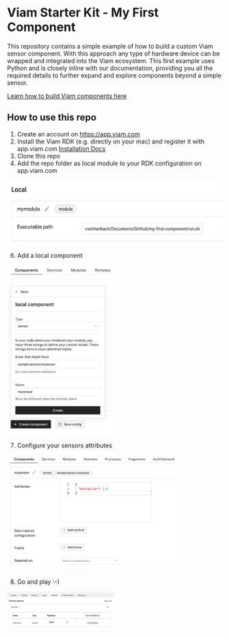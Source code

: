 # Viam Starter Kit - My First Component
This repository contains a simple example of how to build a custom Viam sensor component. With this approach any type of hardware device can be wrapped and integrated into the Viam ecosystem. This first example uses Python and is closely inline with our documentation, providing you all the required details to further expand and explore components beyond a simple sensor.

[Learn how to build Viam components here](https://docs.viam.com/registry/create/)

## How to use this repo

1. Create an account on https://app.viam.com
2. Install the Viam RDK (e.g. directly on your mac) and register it with app.viam.com [Installation Docs](https://docs.viam.com/installation/)
3. Clone this repo
4. Add the repo folder as local module to your RDK configuration on app.viam.com

<img src="./media/local_module.png" height="150">

6. Add a local component

<img src="./media/local_sensor.png" width="250">

7. Configure your sensors attributes

<img src="./media/sensor_attributes.png" width="400">

8. Go and play :-)

<img src="./media/sensor_play.png" width="250">
